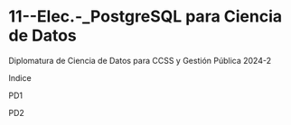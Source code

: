 # 11--Elec.-_PostgreSQL para Ciencia de Datos
Diplomatura de Ciencia de Datos para CCSS y Gestión Pública 2024-2

Indice

PD1

PD2

